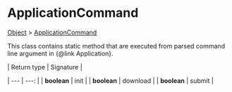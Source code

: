 
# ApplicationCommand

[Object]() > [ApplicationCommand](nullfr/faylixe/googlecodejam/client/application/ApplicationCommand.md)


<p>This class contains static method that are
 executed from parsed command line argument in
 {@link Application}.</p>

| Return type | Signature |

| --- | ---: |
| **boolean** | init |
| **boolean** | download |
| **boolean** | submit |
